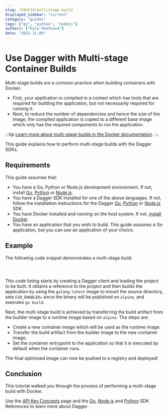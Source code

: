 ```yaml
---
slug: /544174/multistage-build
displayed_sidebar: "current"
category: "guides"
tags: ["go", "python", "nodejs"]
authors: ["Kyle Penfound"]
date: "2022-11-09"
---
```


# Use Dagger with Multi-stage Container Builds

Multi-stage builds are a common practice when building containers with Docker.

- First, your application is compiled in a context which has tools that are required for building the application, but not necessarily required for running it.
- Next, to reduce the number of dependencies and hence the size of the image, the compiled application is copied to a different base image which only has the required components to run the application.

:::tip
[Learn more about multi-stage builds in the Docker documentation](https://docs.docker.com/build/building/multi-stage/).
:::

This guide explains how to perform multi-stage builds with the Dagger SDKs.

## Requirements

This guide assumes that:

- You have a Go, Python or Node.js development environment. If not, install [Go](https://go.dev/doc/install), [Python](https://www.python.org/downloads/) or [Node.js](https://nodejs.org/en/download/).
- You have a Dagger SDK installed for one of the above languages. If not, follow the installation instructions for the Dagger [Go](../sdk/go/371491-install.md), [Python](../sdk/python/866944-install.md) or [Node.js](../sdk/nodejs/835948-install.md) SDK.
- You have Docker installed and running on the host system. If not, [install Docker](https://docs.docker.com/engine/install/).
- You have an application that you wish to build. This guide assumes a Go application, but you can use an application of your choice.

## Example

The following code snippet demonstrates a multi-stage build.

<Tabs groupId="language" className="embeds">
<TabItem value="Go">

```go file=./snippets/multistage-build/main.go
```

</TabItem>
<TabItem value="Node.js">

```typescript file=./snippets/multistage-build/index.mts
```

</TabItem>
<TabItem value="Python">

```python file=./snippets/multistage-build/main.py
```

</Tabs>

This code listing starts by creating a Dagger client and loading the project to be built. It obtains a reference to the project and then builds the application by using the `golang:latest` image to mount the source directory, sets `CGO_ENABLED=` since the binary will be published on `alpine`, and executes `go build`.

Next, the multi-stage build is achieved by transferring the build artifact from the builder image to a runtime image based on `alpine`. The steps are:

- Create a new container image which will be used as the runtime image.
- Transfer the build artifact from the builder image to the new container image.
- Set the container entrypoint to the application so that it is executed by default when the container runs.

The final optimized image can now be pushed to a registry and deployed!

## Conclusion

This tutorial walked you through the process of performing a multi-stage build with Docker.

Use the [API Key Concepts](../api/975146-concepts.mdx) page and the [Go](https://pkg.go.dev/dagger.io/dagger), [Node.js](../sdk/nodejs/reference/modules.md) and [Python](https://dagger-io.readthedocs.org/) SDK References to learn more about Dagger.